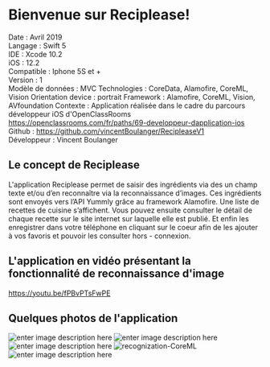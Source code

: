 # Bienvenue sur Reciplease!

Date : Avril 2019  
Langage : Swift 5  
IDE : Xcode 10.2  
iOS : 12.2  
Compatible : Iphone 5S et +  
Version : 1    
Modèle de données : MVC
Technologies : CoreData, Alamofire, CoreML, Vision
Orientation device : portrait
Framework : Alamofire, CoreML, Vision, AVfoundation
Contexte : Application réalisée dans le cadre du parcours développeur iOS d'OpenClassRooms  
https://openclassrooms.com/fr/paths/69-developpeur-dapplication-ios  
Github : https://github.com/vincentBoulanger/RecipleaseV1  
Développeur : Vincent Boulanger  

## Le concept de Reciplease

L'application Reciplease permet de saisir des ingrédients via des un champ texte et/ou d’en reconnaître via la reconnaissance d’images. Ces ingrédients sont envoyés vers l’API Yummly grâce au framework Alamofire. Une liste de recettes de cuisine s’affichent. Vous pouvez ensuite consulter le détail de chaque recette sur le site internet sur laquelle elle est publié. Et enfin les enregistrer dans votre téléphone en cliquant sur le coeur afin de les ajouter à vos favoris et pouvoir les consulter hors - connexion. 

## L'application en vidéo présentant la fonctionnalité de reconnaissance d'image

https://youtu.be/fPBvPTsFwPE

## Quelques photos de l'application 


![enter image description here](https://lh3.googleusercontent.com/1QCw3JsQttTw7LDKY5ss0_tkOyqMiMbIVE8H3dvzWXGISTmaL6Wf1AxJ4KvDY255AxSq0UQ0zvI9)
![enter image description here](https://lh3.googleusercontent.com/hhf-e3Yvb3mtiSVha8RTf5DUEIAAnEUGn4nl_te3rqZ4zkn14okGVJkZzT6EXYmadjnKDRS6aRbu)
![enter image description here](https://lh3.googleusercontent.com/eXGPGR_YktPcEKMxf5AWbt6_b-onbrXKkNyIem-dW31jI5dtOmTjThg046DzhmvoUl0KAEA1s37E)
![recognization-CoreML](https://lh3.googleusercontent.com/LCr9WEC_iHZEOPVywVOdK0NtySxj4bFyq6GHWUo-Dmyay14zIiMCX1mI1B2YJI-3dEyPBPSQfTED)
![enter image description here](https://lh3.googleusercontent.com/C3tYwZGgCxKjtx3hIyxhRdyDSTwRzgxi0-ewAIbMrXgLzpwAKT85VTvMpt31QmFKB8Scjk5nw_UZ)







